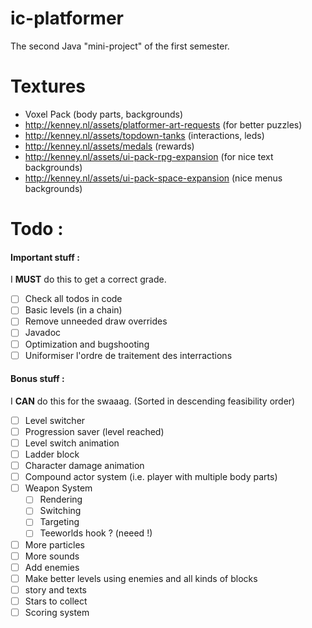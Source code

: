 # ic-platformer

The second Java "mini-project" of the first semester.

# Textures

- Voxel Pack (body parts, backgrounds)
- http://kenney.nl/assets/platformer-art-requests (for better puzzles)
- http://kenney.nl/assets/topdown-tanks (interactions, leds)
- http://kenney.nl/assets/medals (rewards)
- http://kenney.nl/assets/ui-pack-rpg-expansion (for nice text backgrounds)
- http://kenney.nl/assets/ui-pack-space-expansion (nice menus backgrounds)

# Todo :

#### Important stuff :

I **MUST** do this to get a correct grade.

- [ ] Check all todos in code
- [ ] Basic levels (in a chain)
- [ ] Remove unneeded draw overrides
- [ ] Javadoc
- [ ] Optimization and bugshooting
- [ ] Uniformiser l'ordre de traitement des interractions

#### Bonus stuff :

I **CAN** do this for the swaaag. (Sorted in descending feasibility order)

- [ ] Level switcher
- [ ] Progression saver (level reached)
- [ ] Level switch animation
- [ ] Ladder block
- [ ] Character damage animation 
- [ ] Compound actor system (i.e. player with multiple body parts)
- [ ] Weapon System
    - [ ] Rendering
    - [ ] Switching
    - [ ] Targeting
    - [ ] Teeworlds hook ? (neeed !)
- [ ] More particles
- [ ] More sounds
- [ ] Add enemies
- [ ] Make better levels using enemies and all kinds of blocks
- [ ] story and texts
- [ ] Stars to collect
- [ ] Scoring system